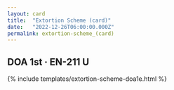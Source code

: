```yaml
---
layout: card
title:  "Extortion Scheme (card)"
date:   "2022-12-26T06:00:00.000Z"
permalink: extortion-scheme_(card)
---
```


## DOA 1st &middot; EN-211 U

{% include templates/extortion-scheme-doa1e.html %}
